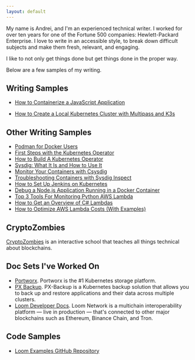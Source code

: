 ```yaml
---
layout: default
---
```


My name is Andrei, and I'm an experienced technical writer. I worked for over ten years for one of the Fortune 500 companies: Hewlett-Packard Enterprise. I love to write in an accessible style, to break down difficult subjects and make them fresh, relevant, and engaging.

I like to not only get things done but get things done in the proper way.

Below are a few samples of my writing.
## Writing Samples

* [How to Containerize a JavaScript Application](/tutorials/containerize-javascript-application)
<!--* [Deploy a multi-container application with docker-compose](/tutorials/deploy-multi-container-application-docker-compose)-->
* [How to Create a Local Kubernetes Cluster with Multipass and K3s](/tutorials/create-a-cluster-with-multipass-and-k3s)

## Other Writing Samples

<!-- Deploy Serverless Functions with OpenFaaS -->
<!-- Everything You Need to Know About Buildah -->
* [Podman for Docker Users](https://appfleet.com/blog/podman-for-docker-users/)
* [First Steps with the Kubernetes Operator](https://appfleet.com/blog/first-steps-with-the-kubernetes-operator/)
* [How to Build A Kubernetes Operator](https://appfleet.com/blog/how-to-build-a-kubernetes-operator/)
* [Sysdig: What It Is and How to Use It](https://appfleet.com/blog/sysdig-what-it-is-and-how-to-use-it/)
* [Monitor Your Containers with Csysdig](https://appfleet.com/blog/monitor-your-containers-with-csysdig/)
* [Troubleshooting Containers with Sysdig Inspect](https://appfleet.com/blog/troubleshooting-containers-with-sysdig-inspect/)
* [How to Set Up Jenkins on Kubernetes](https://appfleet.com/blog/how-to-set-up-jenkins-on-kubernetes/)
* [Debug a Node.js Application Running in a Docker Container](https://appfleet.com/blog/debug-a-node-js-application-running-in-a-docker-container/)
* [Top 3 Tools For Monitoring Python AWS Lambda](https://dashbird.io/blog/top-tools-for-monitoring-python-aws-lambda/)
* [How to Get an Overview of C# Lambdas](https://dashbird.io/blog/how-to-get-overview-c-lambdas/)
* [How to Optimize AWS Lambda Costs (With Examples)](https://dashbird.io/blog/how-to-optimize-aws-lambda-cost-with-examples/)

## CryptoZombies

[CryptoZombies](https://cryptozombies.io/) is an interactive school that teaches all things technical about blockchains.

## Doc Sets I've Worked On

* [Portworx](https://docs.portworx.com/). Portworx is the #1 Kubernetes
storage platform.
* [PX Backup](https://backup.docs.portworx.com/). PX-Backup is a Kubernetes backup solution that allows you to back up and restore applications and their data across multiple clusters.
* [Loom Developer Docs](https://loomx.io/developers/). Loom Network is a multichain interoperability platform — live in production — that's connected to other major blockchains such as Ethereum, Binance Chain, and Tron.

## Code Samples

* [Loom Examples GitHub Repository](https://github.com/loomnetwork/loom-examples)
